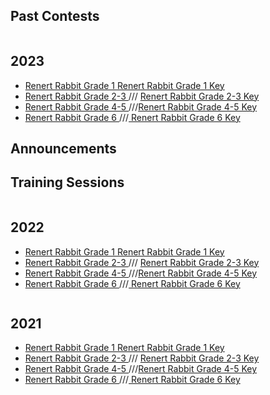 
  <h2> Past Contests </h2>
<div class="row">
  <div class="column">
       <h2> 2023</h2>
    <p>
      <ul>
                <li> <a href="renertrabbit/2023 Renert Rabbit Gr1.pdf"> Renert Rabbit Grade 1 </a> <a href="2023 Renert Rabbit Gr1 SOLUTIONS.pdf"> Renert Rabbit Grade 1 Key</a>  </li>
        <li> <a href="renertrabbit/2023 Renert Rabbit Gr2-3.pdf"> Renert Rabbit Grade 2-3 </a> /// <a href="2023 Renert Rabbit Gr2-3 SOLUTIONS.pdf"> Renert Rabbit Grade 2-3 Key </a>  </li>
        <li> <a href="renertrabbit/2023 Renert Rabbit Gr4-5.pdf"> Renert Rabbit Grade 4-5 </a>  ///<a href="2023 Renert Rabbit Gr4-5 SOLUTIONS.pdf">Renert Rabbit Grade 4-5 Key </a>  </li>
         <li> <a href="renertrabbit/2023 Renert Rabbit Gr6.pdf"> Renert Rabbit Grade 6 </a>  ///<a href="2023 Renert Rabbit Gr6 SOLUTIONS.pdf"> Renert Rabbit Grade 6 Key </a>  </li>
             </ul> 
    </p>
  <p><h2>Announcements</h2></p>
  <p><h2>Training Sessions</h2></p>
  </div>
  
  <div class="column">
    <h2> 2022 </h2>
   <p>
      <ul>
                <li> <a href="renertrabbit/2023 Renert Rabbit Gr1.pdf"> Renert Rabbit Grade 1 </a> <a href="2023 Renert Rabbit Gr1 SOLUTIONS.pdf"> Renert Rabbit Grade 1 Key</a>  </li>
        <li> <a href="renertrabbit/2023 Renert Rabbit Gr2-3.pdf"> Renert Rabbit Grade 2-3 </a> /// <a href="2023 Renert Rabbit Gr2-3 SOLUTIONS.pdf"> Renert Rabbit Grade 2-3 Key </a>  </li>
        <li> <a href="renertrabbit/2023 Renert Rabbit Gr4-5.pdf"> Renert Rabbit Grade 4-5 </a>  ///<a href="2023 Renert Rabbit Gr4-5 SOLUTIONS.pdf">Renert Rabbit Grade 4-5 Key </a>  </li>
         <li> <a href="renertrabbit/2023 Renert Rabbit Gr6.pdf"> Renert Rabbit Grade 6 </a>  ///<a href="2023 Renert Rabbit Gr6 SOLUTIONS.pdf"> Renert Rabbit Grade 6 Key </a>  </li>
             </ul> 
    </p>
      </div>

<div class="column">
    <h2> 2021 </h2>
   <p>
      <ul>
                <li> <a href="renertrabbit/2023 Renert Rabbit Gr1.pdf"> Renert Rabbit Grade 1 </a> <a href="2023 Renert Rabbit Gr1 SOLUTIONS.pdf"> Renert Rabbit Grade 1 Key</a>  </li>
        <li> <a href="renertrabbit/2023 Renert Rabbit Gr2-3.pdf"> Renert Rabbit Grade 2-3 </a> /// <a href="2023 Renert Rabbit Gr2-3 SOLUTIONS.pdf"> Renert Rabbit Grade 2-3 Key </a>  </li>
        <li> <a href="renertrabbit/2023 Renert Rabbit Gr4-5.pdf"> Renert Rabbit Grade 4-5 </a>  ///<a href="2023 Renert Rabbit Gr4-5 SOLUTIONS.pdf">Renert Rabbit Grade 4-5 Key </a>  </li>
         <li> <a href="renertrabbit/2023 Renert Rabbit Gr6.pdf"> Renert Rabbit Grade 6 </a>  ///<a href="2023 Renert Rabbit Gr6 SOLUTIONS.pdf"> Renert Rabbit Grade 6 Key </a>  </li>
             </ul> 
    </p>
      </div>
